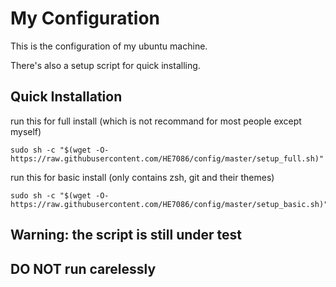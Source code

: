 # My Configuration

This is the configuration of my ubuntu machine.


There's also a setup script for quick installing.


## Quick Installation
run this for full install (which is not recommand for most people except myself)
```shell
sudo sh -c "$(wget -O- https://raw.githubusercontent.com/HE7086/config/master/setup_full.sh)"
```


run this for basic install (only contains zsh, git and their themes)
```shell
sudo sh -c "$(wget -O- https://raw.githubusercontent.com/HE7086/config/master/setup_basic.sh)"
```


## Warning: the script is still under test
## DO NOT run carelessly
